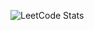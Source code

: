 ![LeetCode Stats](https://leetcode-stats-9k4x.onrender.com/leetcode-stats-image/Krishna_Revanth_Karra?cache_bust=20250512)
